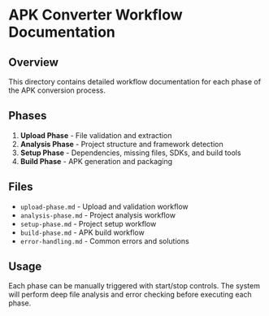 # APK Converter Workflow Documentation

## Overview
This directory contains detailed workflow documentation for each phase of the APK conversion process.

## Phases
1. **Upload Phase** - File validation and extraction
2. **Analysis Phase** - Project structure and framework detection
3. **Setup Phase** - Dependencies, missing files, SDKs, and build tools
4. **Build Phase** - APK generation and packaging

## Files
- `upload-phase.md` - Upload and validation workflow
- `analysis-phase.md` - Project analysis workflow
- `setup-phase.md` - Project setup workflow
- `build-phase.md` - APK build workflow
- `error-handling.md` - Common errors and solutions

## Usage
Each phase can be manually triggered with start/stop controls. The system will perform deep file analysis and error checking before executing each phase.